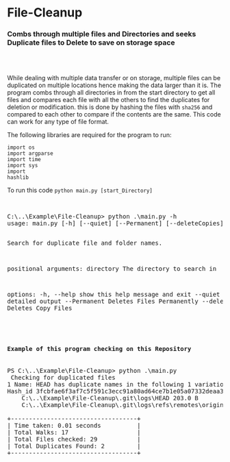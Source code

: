 # File-Cleanup
<h3>
Combs through multiple files and Directories and seeks Duplicate files to Delete to save on storage space</h3><br>
<br>
<body>
<p>While dealing with multiple data transfer or on storage, multiple files can be duplicated on multiple locations hence making the data larger than it is. The program combs through all directories in from the start directory to get all files and compares each file with all the others to find the duplicates for deletion or modification. this is done by hashing the files with <code>sha256</code> and compared to each other to compare if the contents are the same. This code can work for any type of file format.</p>


<p>
The following libraries are required for the program to run:

<code>import os </code><br>
<code>import argparse </code><br>
<code>import time </code><br>
<code>import sys </code><br>
<code>import hashlib </code><br>

</p>

<p>To run this code <code>python main.py [start_Directory] </code></p><br>
<pre>
C:\..\Example\File-Cleanup> python .\main.py -h
usage: main.py [-h] [--quiet] [--Permanent] [--deleteCopies] [directory]

Search for duplicate file and folder names.

positional arguments:
  directory   The directory to search in

options:
  -h, --help  show this help message and exit
  --quiet         Suppress detailed output
  --Permanent     Deletes Files Permanently
  --deleteCopies  Deletes Copy Files
</pre><br>
<pre>
<h4>Example of this program checking on this Repository</h4>
PS C:\..\Example\File-Cleanup> python .\main.py
 Checking for duplicated files 
1 Name: HEAD has duplicate names in the following 1 variation(s):
Hash_id 3fcbfae6f3af7c5f591c3ecc91a80ad64ce7b1e05a07332deaa32ad2c32db7e6
    C:\..\Example\File-Cleanup\.git\logs\HEAD 203.0 B
    C:\..\Example\File-Cleanup\.git\logs\refs\remotes\origin\HEAD 203.0 B

+-----------------------------------+
| Time taken: 0.01 seconds          |
| Total Walks: 17                   |
| Total Files checked: 29           |
| Total Duplicates Found: 2         |
+-----------------------------------+
</pre>

</body>
